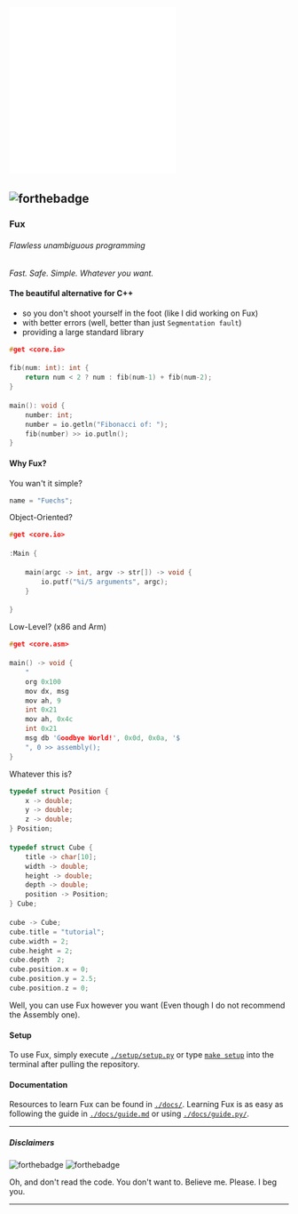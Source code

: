 <img src="./art/logo.svg" width=300></img>

![forthebadge](https://forthebadge.com/images/badges/made-with-c-plus-plus.svg)
---

<!-- FUX COLORS - #fcaa68 - #ec243c -->

### Fux

###### Flawless unambiguous programming

 *Fast. Safe. Simple. Whatever you want.* 

#### The beautiful alternative for C++ 
- so you don't shoot yourself in the foot (like I did working on Fux)
- with better errors (well, better than just `Segmentation fault`)
- providing a large standard library


```cpp
#get <core.io>

fib(num: int): int {
    return num < 2 ? num : fib(num-1) + fib(num-2);
}

main(): void {
    number: int;
    number = io.getln("Fibonacci of: ");
    fib(number) >> io.putln();
}
```

#### Why Fux?

You wan't it simple? 

```cpp
name = "Fuechs";
```

Object-Oriented?

```cpp
#get <core.io>

:Main {

    main(argc -> int, argv -> str[]) -> void {
        io.putf("%i/5 arguments", argc);
    }

}
```

Low-Level? (x86 and Arm)

```cpp
#get <core.asm>

main() -> void {
    "
    org 0x100
    mov dx, msg
    mov ah, 9
    int 0x21
    mov ah, 0x4c
    int 0x21
    msg db 'Goodbye World!', 0x0d, 0x0a, '$
    ", 0 >> assembly();
}
```

Whatever this is?

```cpp
typedef struct Position {
    x -> double;
    y -> double;
    z -> double;
} Position;

typedef struct Cube {
    title -> char[10];
    width -> double;
    height -> double;
    depth -> double;
    position -> Position;
} Cube;

cube -> Cube;
cube.title = "tutorial";
cube.width = 2;
cube.height = 2;
cube.depth  2;
cube.position.x = 0;
cube.position.y = 2.5;
cube.position.z = 0;
```

Well, you can use Fux however you want (Even though I do not recommend the Assembly one).


#### Setup

To use Fux, simply execute [`./setup/setup.py`](./setup/setup.py) or type [`make setup`](./Makefile) into the terminal after pulling the repository.


#### Documentation

Resources to learn Fux can be found in [`./docs/`](./docs/).
Learning Fux is as easy as following the guide in [`./docs/guide.md`](./docs/guide.md) or using [`./docs/guide.py/`](./docs/guide.py).

---

##### Disclaimers

![forthebadge](https://forthebadge.com/images/badges/contains-technical-debt.svg)
![forthebadge](https://forthebadge.com/images/badges/contains-tasty-spaghetti-code.svg)

Oh, and don't read the code.
You don't want to. Believe me. Please. I beg you.

---

